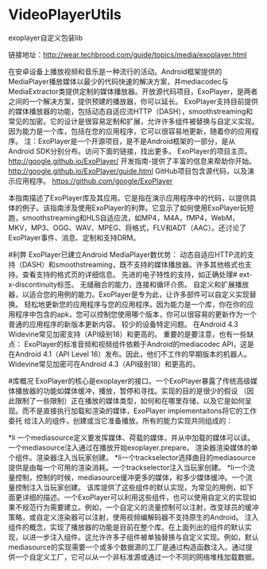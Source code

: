 # VideoPlayerUtils
exoplayer自定义包装lib

链接地址：http://wear.techbrood.com/guide/topics/media/exoplayer.html


在安卓设备上播放视频和音乐是一种流行的活动。Android框架提供的MediaPlayer播放媒体以最少的代码快速的解决方案，并mediacodec与MediaExtractor类提供定制的媒体播放器。开放源代码项目，ExoPlayer，是两者之间的一个解决方案，提供预建的播放器，你可以延长。
ExoPlayer支持目前提供的媒体播放器的功能，包括动态自适应流HTTP（DASH），smoothstreaming和常见的加密。它的设计是很容易定制和扩展，允许许多组件被替换与自定义实现。因为能力是一个库，包括在您的应用程序，它可以很容易地更新，随着你的应用程序。
注：ExoPlayer是一个开源项目，是不是Android框架的一部分，是从Android SDK分别分布。访问下面的链接，找出更多。
ExoPlayer的项目主页。  http://google.github.io/ExoPlayer/
开发指南-提供了丰富的信息来帮助你开始。   http://google.github.io/ExoPlayer/guide.html
GitHub项目包含源代码，以及演示应用程序。   https://github.com/google/ExoPlayer

本指南描述了ExoPlayer库及其应用。它是指在演示应用程序中的代码，以提供具体的例子。该指南涉及使用ExoPlayer的利弊。它显示了如何使用ExoPlayer玩短跑，smoothstreaming和HLS自适应流，如MP4，M4A，fMP4，WebM，MKV，MP3、OGG、WAV、MPEG、将格式，FLV和ADT（AAC）。还讨论了ExoPlayer事件、消息、定制和支持DRM。

#利弊
ExoPlayer已建立Android MediaPlayer数优势：
动态自适应HTTP流的支持（DASH）和smoothstreaming，既不支持的媒体播放器。许多其他格式也支持。查看支持的格式页的详细信息。
先进的电子特性的支持，如正确处理# ext-x-discontinuity标签。
无缝融合的能力，连接和循环介质。
自定义和扩展播放器，以适合您的用例的能力。ExoPlayer是专为此，让许多部件可以自定义实现替换。
轻松地更新您的应用程序与您的应用程序。因为能力是一个库，你在你的应用程序中包含的apk，您可以控制您使用哪个版本，你可以很容易的更新作为一个普通的应用程序的新版本更新内容。
较少的设备特定问题。
在Android 4.3 Widevine常见加密支持（API级别18）和更高的。
重要的是要注意，也有一些缺点：
ExoPlayer的标准音频和视频组件依赖于Android的mediacodec API，这是在Android 4.1（API Level 16）发布。因此，他们不工作的早期版本的机器人。Widevine常见加密可在Android 4.3（API级别18）和更高的。

#库概况
ExoPlayer的核心是exoplayer的接口。一个ExoPlayer暴露了传统高级媒体播放器的功能如媒体缓冲，播放，暂停和寻找。实现的目的是很少的假设
（因此限制了一些限制）正在播放的媒体类型，如何和在哪里存储，以及它是如何呈现。而不是直接执行加载和渲染的媒体，ExoPlayer implementaitons将它的工作委托
给注入的组件，创建或当它准备播放。所有的能力实现共同组成的：

*li 一个mediasource定义要发挥媒体、荷载的媒体，并从中加载的媒体可以读。一个mediasource注入通过在播放开始exoplayer.prepare。
渲染器渲染媒体的单个组件。渲染器注入当玩家创建。
*li一个trackselector选择曲目的mediasource提供是由每一个可用的渲染消耗。一个trackselector注入当玩家创建。
*li一个流量控制，控制的时候，mediasource缓冲更多的媒体，和多少媒体缓冲。一个流量控制注入当玩家创建。
该库提供了这些组件的默认实现，为常见的用例，如下面更详细的描述。一个ExoPlayer可以利用这些组件，也可以使用自定义的实现如果不规范行为需要建立。例如，一个自定义的流量控制可以注射，改变球员的缓冲策略，或自定义渲染器可以注射，使用视频编解码器不支持原生的Android。
注入组件的概念，实现了播放器的功能是目前在整个库。在上面列出的组件的默认实现，以进一步注入组件。这允许许多子组件被单独替换与自定义实现。例如，默认mediasource的实现需要一个或多个数据源的工厂是通过构造函数注入。通过提供一个自定义工厂，它可以从一个非标准源或通过一个不同的网络堆栈加载数据。

